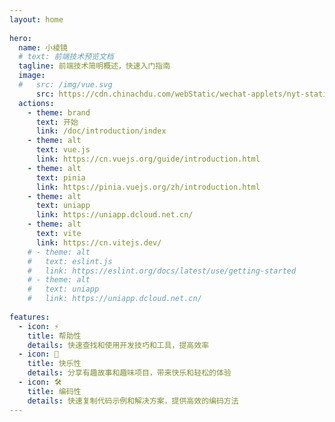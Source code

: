 ```yaml
---
layout: home
 
hero:
  name: 小棱镜
  # text: 前端技术预览文档
  tagline: 前端技术简明概述，快速入门指南
  image: 
  #   src: /img/vue.svg
      src: https://cdn.chinachdu.com/webStatic/wechat-applets/nyt-static/xin_vlogLogo.png
  actions:
    - theme: brand
      text: 开始
      link: /doc/introduction/index
    - theme: alt
      text: vue.js
      link: https://cn.vuejs.org/guide/introduction.html
    - theme: alt
      text: pinia
      link: https://pinia.vuejs.org/zh/introduction.html
    - theme: alt
      text: uniapp
      link: https://uniapp.dcloud.net.cn/
    - theme: alt
      text: vite
      link: https://cn.vitejs.dev/
    # - theme: alt
    #   text: eslint.js
    #   link: https://eslint.org/docs/latest/use/getting-started
    # - theme: alt
    #   text: uniapp
    #   link: https://uniapp.dcloud.net.cn/
 
features:
  - icon: ⚡️
    title: 帮助性
    details: 快速查找和使用开发技巧和工具，提高效率
  - icon: 🖖
    title: 快乐性
    details: 分享有趣故事和趣味项目，带来快乐和轻松的体验
  - icon: 🛠️
    title: 编码性
    details: 快速复制代码示例和解决方案，提供高效的编码方法
---
```

<style>
  :root {
    --vp-home-hero-name-color: transparent;
    --vp-home-hero-name-background: -webkit-linear-gradient(120deg, #bd34fe, #41d1ff);
  }

  .VPImage.image-src {
    padding: 24px;
    border-radius: 50%;
  }
</style>
